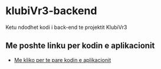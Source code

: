 # klubiVr3-backend

Ketu ndodhet kodi i back-end te projektit KlubiVr3

## Me poshte linku per kodin e aplikacionit

- [Me kliko per te pare kodin e aplikacionit](https://github.com/onomdev/klubiVr3)
